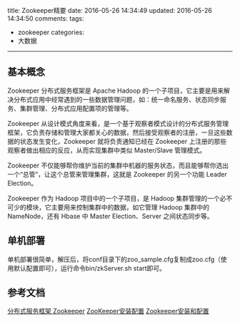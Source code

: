 title: Zookeeper精要
date: 2016-05-26 14:34:49
updated: 2016-05-26 14:34:50
comments:
tags:
- zookeeper
categories:
- 大数据

---

## 基本概念

Zookeeper 分布式服务框架是 Apache Hadoop 的一个子项目，它主要是用来解决分布式应用中经常遇到的一些数据管理问题，如：统一命名服务、状态同步服务、集群管理、分布式应用配置项的管理等。

Zookeeper 从设计模式角度来看，是一个基于观察者模式设计的分布式服务管理框架，它负责存储和管理大家都关心的数据，然后接受观察者的注册，一旦这些数据的状态发生变化，Zookeeper 就将负责通知已经在 Zookeeper 上注册的那些观察者做出相应的反应，从而实现集群中类似 Master/Slave 管理模式。

Zookeeper 不仅能够帮你维护当前的集群中机器的服务状态，而且能够帮你选出一个“总管”，让这个总管来管理集群，这就是 Zookeeper 的另一个功能 Leader Election。

Zookeeper 作为 Hadoop 项目中的一个子项目，是 Hadoop 集群管理的一个必不可少的模块，它主要用来控制集群中的数据，如它管理 Hadoop 集群中的 NameNode，还有 Hbase 中 Master Election、Server 之间状态同步等。

## 单机部署

单机部署很简单，解压后，将conf目录下的zoo_sample.cfg复制成zoo.cfg（使用默认配置即可），运行命令bin/zkServer.sh start即可。

## 参考文档

[分布式服务框架 Zookeeper](https://www.ibm.com/developerworks/cn/opensource/os-cn-zookeeper/)
[ZooKeeper安装配置](https://taoistwar.gitbooks.io/spark-operationand-maintenance-management/content/spark_relate_software/zookeeper_install.html)
[Zookeeper安装和配置](http://coolxing.iteye.com/blog/1871009)